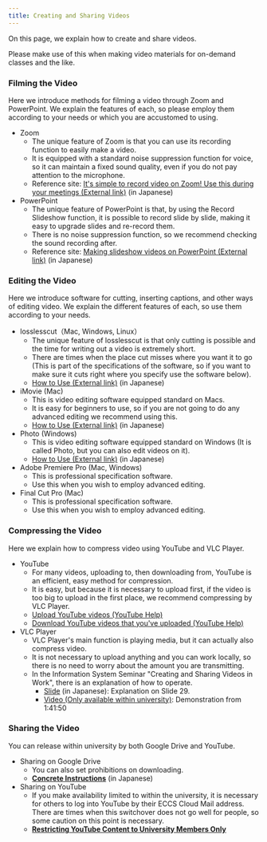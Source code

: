 ```yaml
---
title: Creating and Sharing Videos
---
```


On this page, we explain how to create and share videos.

Please make use of this when making video materials for on-demand classes and the like.

### Filming the Video
Here we introduce methods for filming a video through Zoom and PowerPoint. We explain the features of each, so please employ them according to your needs or which you are accustomed to using.

* Zoom
  * The unique feature of Zoom is that you can use its recording function to easily make a video.
  * It is equipped with a standard noise suppression function for voice, so it can maintain a fixed sound quality, even if you do not pay attention to the microphone.
  * Reference site: 
[It's simple to record video on Zoom!  Use this during your meetings (External link)](https://zoom.nissho-ele.co.jp/blog/manual/zoom-recording.html) (in Japanese)
* PowerPoint
  * The unique feature of PowerPoint is that, by using the Record Slideshow function, it is possible to record slide by slide, making it easy to upgrade slides and re-record them.
  * There is no noise suppression function, so we recommend checking the sound recording after.
  * Reference site: [Making slideshow videos on PowerPoint (External link)](https://www.cii.u-fukui.ac.jp/COVID19/teaching/PowerPoint-movie.pdf) (in Japanese)

### Editing the Video
Here we introduce software for cutting, inserting captions, and other ways of editing video. We explain the different features of each, so use them according to your needs.

* losslesscut（Mac, Windows, Linux）
  * The unique feature of losslesscut is that only cutting is possible and the time for writing out a video is extremely short.
  * There are times when the place cut misses where you want it to go (This is part of the specifications of the software, so if you want to make sure it cuts right where you specify use the software below).
  * [How to Use (External link)](https://www.aiseesoft.jp/tutorials/how-to-use-losslesscut.html) (in Japanese)
* iMovie (Mac)
  * This is video editing software equipped standard on Macs.
  * It is easy for beginners to use, so if you are not going to do any advanced editing we recommend using this.
  * [How to Use (External link)](https://www.pasoble.jp/windows/10/douga-hensyuu.html) (in Japanese)
* Photo (Windows)
  * This is video editing software equipped standard on Windows (It is called Photo, but you can also edit videos on it).
  * [How to Use (External link)](https://www.pasoble.jp/windows/10/douga-hensyuu.html) (in Japanese)
* Adobe Premiere Pro (Mac, Windows)
  * This is professional specification software.
  * Use this when you wish to employ advanced editing.
* Final Cut Pro (Mac)
  * This is professional specification software.
  * Use this when you wish to employ advanced editing.

### Compressing the Video
Here we explain how to compress video using YouTube and VLC Player.
* YouTube
  * For many videos, uploading to, then downloading from, YouTube is an efficient, easy method for compression.
  * It is easy, but because it is necessary to upload first, if the video is too big to upload in the first place, we recommend compressing by VLC Player.
  * [Upload YouTube videos (YouTube Help)](https://support.google.com/youtube/answer/57407?hl=en)
  * [Download YouTube videos that you've uploaded (YouTube Help)](https://support.google.com/youtube/answer/56100?hl=en)
* VLC Player
  * VLC Player's main function is playing media, but it can actually also compress video.
  * It is not necessary to upload anything and you can work locally, so there is no need to worry about the amount you are transmitting.
  * In the Information System Seminar "Creating and Sharing Videos in Work", there is an explanation of how to operate.
    * [Slide](/events/2020-09-02/slides.pdf) (in Japanese): Explanation on Slide 29.
    * [Video (Only available within university)](https://drive.google.com/file/d/1BS0DUilel4zikhvHbIR2mMCTZ_vKBry_/view): Demonstration from 1:41:50

### Sharing the Video
You can release within university by both Google Drive and YouTube.
* Sharing on Google Drive
  * You can also set prohibitions on downloading.
  * **[Concrete Instructions](/faculty_members/how/google/share_video)** (in Japanese)
* Sharing on YouTube
  * If you make availability limited to within the university, it is necessary for others to log into YouTube by their ECCS Cloud Mail address.  There are times when this switchover does not go well for people, so some caution on this point is necessary.
  * **[Restricting YouTube Content to University Members Only](https://www.sodan.ecc.u-tokyo.ac.jp/en/hack/youtube-utokyo-only-en/)**


